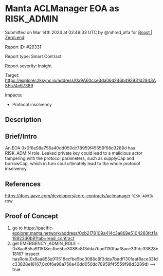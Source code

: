 
# Manta ACLManager EOA as RISK_ADMIN

Submitted on Mar 14th 2024 at 03:49:33 UTC by @mhmd_alfa for [Boost | ZeroLend](https://immunefi.com/bounty/zerolend-boost/)

Report ID: #29331

Report type: Smart Contract

Report severity: Insight

Target: https://explorer.zksync.io/address/0x9A60cce3da06d246b492931d2943A8F574e67389

Impacts:
- Protocol insolvency

## Description
## Brief/Intro
An EOA 0x0f6e98a756a40dd050dc78959f45559f98d3289d has RISK_ADMIN role. Leaked private key could lead to a malicious actor tampering with the protocol parameters, such as supplyCap and borrowCap, which in turn coul ultimately lead to the whole protocol insolvency.

## References 
https://docs.aave.com/developers/core-contracts/aclmanager
`RISK_ADMIN` row



## Proof of Concept

1. go to https://pacific-explorer.manta.network/address/0xb2178109a414c3a869e5104283fcf1a18923d0b8?tab=read_contract
2. get EMERGENCY_ADMIN_ROLE = 0x8aa855a911518ecfbe5bc3088c8f3dda7badf130faaf8ace33fdc33828e18167
inspect hasRole(0x8aa855a911518ecfbe5bc3088c8f3dda7badf130faaf8ace33fdc33828e18167,0x0f6e98a756a40dd050dc78959f45559f98d3289d) --> true
